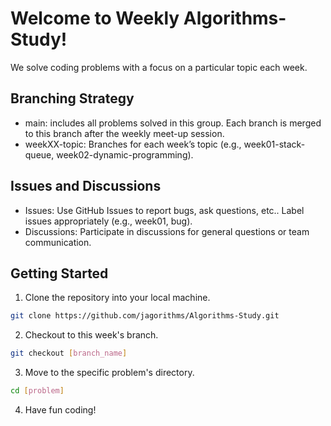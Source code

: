 # Welcome to Weekly Algorithms-Study!

We solve coding problems with a focus on a particular topic each week. 

## Branching Strategy

- main: includes all problems solved in this group. Each branch is merged to this branch after the weekly meet-up session.
- weekXX-topic: Branches for each week’s topic (e.g., week01-stack-queue, week02-dynamic-programming).

## Issues and Discussions
- Issues: Use GitHub Issues to report bugs, ask questions, etc.. Label issues appropriately (e.g., week01, bug).
- Discussions: Participate in discussions for general questions or team communication.

## Getting Started

1. Clone the repository into your local machine.
```bash
git clone https://github.com/jagorithms/Algorithms-Study.git
```

2. Checkout to this week's branch.
```bash
git checkout [branch_name]
```

3. Move to the specific problem's directory. 
```bash
cd [problem]
```

4. Have fun coding!
